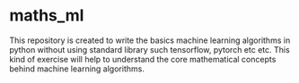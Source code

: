 # maths_ml
This repository is created to write the basics machine learning algorithms in python without using standard library such tensorflow, pytorch etc etc.
This kind of exercise will help to understand the core mathematical concepts behind machine learning algorithms.
